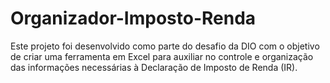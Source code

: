 # Organizador-Imposto-Renda
Este projeto foi desenvolvido como parte do desafio da DIO com o objetivo de criar uma ferramenta em Excel para auxiliar no controle e organização das informações necessárias à Declaração de Imposto de Renda (IR).
